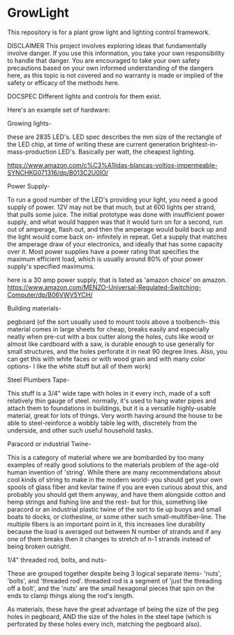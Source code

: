 # GrowLight
This repository is for a plant grow light and lighting control framework.

DISCLAIMER
This project involves exploring ideas that fundamentally involve danger. If you use this information, you take your own responsibility to handle that danger. You are encouraged to take your own safety precautions based on your own informed understanding of the dangers here, as this topic is not covered and no warranty is made or implied of the safety or efficacy of the methods here.

DOCSPEC
Different lights and controls for them exist.

Here's an example set of hardware:

Growing lights- 

these are 2835 LED's. LED spec describes the mm size of the rectangle of the LED chip, at time of writing these are current generation brightest-in-mass-production LED's.  Basically per watt, the cheapest lighting.

https://www.amazon.com/c%C3%A1lidas-blancas-voltios-impermeable-SYNCHKG071316/dp/B013C2U0IO/

Power Supply-

To run a good number of the LED's providing your light, you need a good supply of power.  12V may not be that much, but at 600 lights per strand, that pulls some juice.  The initial prototype was done with insufficient power supply, and what would happen was that it would turn on for a second, run out of amperage, flash out, and then the amperage would build back up and the light would come back on- infinitely in repeat.  Get a supply that matches the amperage draw of your electronics, and ideally that has some capacity over it.  Most power supplies have a power rating that specifies the maximum efficient load, which is usually around 80% of your power supply's specified maximums.

here is a 30 amp power supply, that is listed as 'amazon choice' on amazon.
https://www.amazon.com/MENZO-Universal-Regulated-Switching-Computer/dp/B06VWV5YCH/

Building materials- 

pegboard (of the sort usually used to mount tools above a toolbench- this material comes in large sheets for cheap, breaks easily and especially neatly when pre-cut with a box cutter along the holes, cuts like wood or almost like cardboard with a saw, is durable enough to use generally for small structures, and the holes perforate it in neat 90 degree lines.  Also, you can get this with white faces or with wood grain and with many color options- I like the white stuff but all of them work)

Steel Plumbers Tape-

This stuff is a 3/4" wide tape with holes in it every inch, made of a soft relatively thin gauge of steel. normally, it's used to hang water pipes and attach them to foundations in buildings, but it is a versatile highly-usable material, great for lots of things. Very worth having around the house to be able to steel-reinforce a wobbly table leg with, discretely from the underside, and other such useful household tasks.

Paracord or industrial Twine-

This is a category of material where we are bombarded by too many examples of really good solutions to the materials problem of the age-old human invention of 'string'. While there are many recommendations about cool kinds of string to make in the modern world- you should get your own spools of glass fiber and kevlar twine if you are even curious about this, and probably you should get them anyway, and have them alongside cotton and hemp strings and fishing line and the rest- but for this, something like paracord or an industrial plastic twine of the sort to tie up buoys and small boats to docks, or clothesline, or some other such small-multifiber-line.  The multiple fibers is an important point in it, this increases line durability because the load is averaged out between N number of strands and if any one of them breaks then it changes to stretch of n-1 strands instead of being broken outright.

1/4" threaded rod, bolts, and nuts-

These are grouped together despite being 3 logical separate items- 'nuts', 'bolts', and 'threaded rod'.  threaded rod is a segment of 'just the threading off a bolt', and the 'nuts' are the small hexagonal pieces that spin on the ends to clamp things along the rod's length.

As materials, these have the great advantage of being the size of the peg holes in pegboard, AND the size of the holes in the steel tape (which is perforated by these holes every inch, matching the pegboard also).

